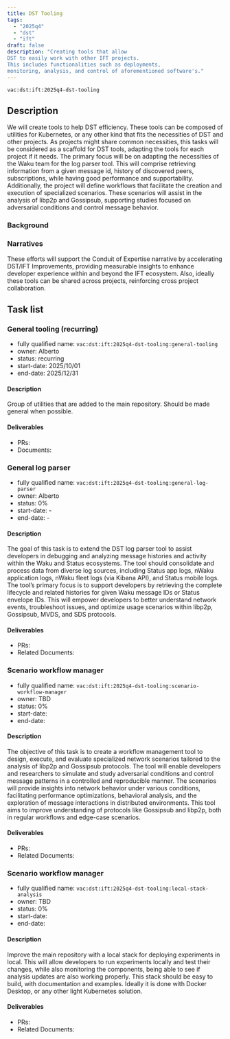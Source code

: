 ```yaml
---
title: DST Tooling
tags:
  - "2025q4"
  - "dst"
  - "ift"
draft: false
description: "Creating tools that allow
DST to easily work with other IFT projects.
This includes functionalities such as deployments,
monitoring, analysis, and control of aforementioned software's."
---
```


`vac:dst:ift:2025q4-dst-tooling`

## Description

We will create tools to help DST efficiency.
These tools can be composed of utilities for Kubernetes,
or any other kind that fits the necessities of DST and other projects.
As projects might share common necessities, this tasks will be considered
as a scaffold for DST tools, adapting the tools for each project if it needs.
The primary focus will be on adapting the necessities of the Waku team for
the log parser tool. This will comprise retrieving information from a given
message id, history of discovered peers, subscriptions, while having good 
performance and supportability.
Additionally, the project will define workflows that facilitate the creation
and execution of specialized scenarios. These scenarios will assist in 
the analysis of libp2p and Gossipsub, supporting studies focused on 
adversarial conditions and control message behavior.


### Background

### Narratives

These efforts will support the Conduit of Expertise narrative by
accelerating DST/IFT Improvements,
providing measurable insights
to enhance developer experience
within and beyond the IFT ecosystem.
Also, ideally these tools can be shared across projects, 
reinforcing cross project collaboration.


## Task list

### General tooling (recurring)

* fully qualified name: `vac:dst:ift:2025q4-dst-tooling:general-tooling`
* owner: Alberto
* status: recurring
* start-date: 2025/10/01
* end-date: 2025/12/31

#### Description
Group of utilities that are added to the main repository.
Should be made general when possible.

#### Deliverables
- PRs:
- Documents:

### General log parser

* fully qualified name: `vac:dst:ift:2025q4-dst-tooling:general-log-parser`
* owner: Alberto
* status: 0%
* start-date: -
* end-date: -

#### Description
The goal of this task is to extend the DST log parser tool to 
assist developers in debugging and analyzing message histories and activity 
within the Waku and Status ecosystems. The tool should consolidate and 
process data from diverse log sources, including Status app logs, 
nWaku application logs, nWaku fleet logs (via Kibana API), and 
Status mobile logs.
The tool’s primary focus is to support developers by retrieving the 
complete lifecycle and related histories for given Waku message IDs or 
Status envelope IDs. This will empower developers to better understand 
network events, troubleshoot issues, and optimize usage scenarios within 
libp2p, Gossipsub, MVDS, and SDS protocols.

#### Deliverables
- PRs:
- Related Documents:


### Scenario workflow manager

* fully qualified name: `vac:dst:ift:2025q4-dst-tooling:scenario-workflow-manager`
* owner: TBD
* status: 0%
* start-date:
* end-date:

#### Description
The objective of this task is to create a workflow management tool to design, 
execute, and evaluate specialized network scenarios tailored to the analysis of 
libp2p and Gossipsub protocols. The tool will enable developers and researchers
to simulate and study adversarial conditions and control message patterns in a 
controlled and reproducible manner.
The scenarios will provide insights into network behavior under various conditions, 
facilitating performance optimizations, behavioral analysis, and the exploration of
message interactions in distributed environments. This tool aims to 
improve understanding of protocols like Gossipsub and libp2p, both in regular 
workflows and edge-case scenarios.

#### Deliverables
- PRs:
- Related Documents:


### Scenario workflow manager

* fully qualified name: `vac:dst:ift:2025q4-dst-tooling:local-stack-analysis`
* owner: TBD
* status: 0%
* start-date:
* end-date:

#### Description
Improve the main repository with a local stack for deploying experiments in local.
This will allow developers to run experiments locally and test their changes,
while also monitoring the components, being able to see if analysis updates
are also working properly.
This stack should be easy to build, with documentation and examples.
Ideally it is done with Docker Desktop, or any other light Kubernetes solution.

#### Deliverables
- PRs:
- Related Documents:

